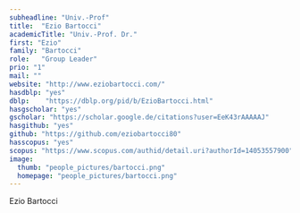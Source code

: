 ```yaml
---
subheadline: "Univ.-Prof"
title:  "Ezio Bartocci"
academicTitle: "Univ.-Prof. Dr."
first: "Ezio"
family: "Bartocci"
role:   "Group Leader"
prio: "1"
mail: ""
website: "http://www.eziobartocci.com/"
hasdblp: "yes"
dblp:    "https://dblp.org/pid/b/EzioBartocci.html"
hasgscholar: "yes"
gscholar: "https://scholar.google.de/citations?user=EeK43rAAAAAJ"
hasgithub: "yes"
github: "https://github.com/eziobartocci80"
hasscopus: "yes"
scopus: "https://www.scopus.com/authid/detail.uri?authorId=14053557900"
image:
  thumb: "people_pictures/bartocci.png"
  homepage: "people_pictures/bartocci.png"
---
```


<!--more-->

Ezio Bartocci
